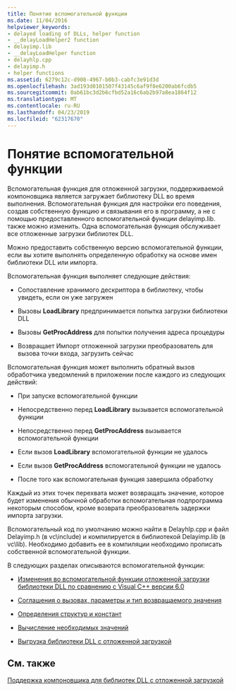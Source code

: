 ```yaml
---
title: Понятие вспомогательной функции
ms.date: 11/04/2016
helpviewer_keywords:
- delayed loading of DLLs, helper function
- __delayLoadHelper2 function
- delayimp.lib
- __delayLoadHelper function
- delayhlp.cpp
- delayimp.h
- helper functions
ms.assetid: 6279c12c-d908-4967-b0b3-cabfc3e91d3d
ms.openlocfilehash: 3ad193d0101507f43145c6af9f8e6200ab6fcdb5
ms.sourcegitcommit: 0ab61bc3d2b6cfbd52a16c6ab2b97a8ea1864f12
ms.translationtype: MT
ms.contentlocale: ru-RU
ms.lasthandoff: 04/23/2019
ms.locfileid: "62317670"
---
```

# <a name="understanding-the-helper-function"></a>Понятие вспомогательной функции

Вспомогательная функция для отложенной загрузки, поддерживаемой компоновщика является загружает библиотеку DLL во время выполнения. Вспомогательная функция для настройки его поведения, создав собственную функцию и связывания его в программу, а не с помощью предоставленного вспомогательной функции delayimp.lib. также можно изменить. Одна вспомогательная функция обслуживает все отложенные загрузки библиотек DLL.

Можно предоставить собственную версию вспомогательной функции, если вы хотите выполнять определенную обработку на основе имен библиотеки DLL или импорта.

Вспомогательная функция выполняет следующие действия:

- Сопоставление хранимого дескриптора в библиотеку, чтобы увидеть, если он уже загружен

- Вызовы **LoadLibrary** предпринимается попытка загрузки библиотеки DLL

- Вызовы **GetProcAddress** для попытки получения адреса процедуры

- Возвращает Импорт отложенной загрузки преобразователь для вызова точки входа, загрузить сейчас

Вспомогательная функция может выполнить обратный вызов обработчика уведомлений в приложении после каждого из следующих действий:

- При запуске вспомогательной функции

- Непосредственно перед **LoadLibrary** вызывается вспомогательной функции

- Непосредственно перед **GetProcAddress** вызывается вспомогательной функции

- Если вызов **LoadLibrary** вспомогательной функции не удалось

- Если вызов **GetProcAddress** вспомогательной функции не удалось

- После того как вспомогательная функция завершила обработку

Каждый из этих точек перехвата может возвращать значение, которое будет изменения обычной обработки вспомогательная подпрограмма некоторым способом, кроме возврата преобразователь задержки импорта загрузки.

Вспомогательный код по умолчанию можно найти в Delayhlp.cpp и файл Delayimp.h (в vc\include) и компилируется в библиотекой Delayimp.lib (в vc\lib). Необходимо добавить ее в компиляции необходимо прописать собственной вспомогательной функции.

В следующих разделах описываются вспомогательной функции:

- [Изменения во вспомогательной функции отложенной загрузки библиотеки DLL по сравнению с Visual C++ версии 6.0](changes-in-the-dll-delayed-loading-helper-function-since-visual-cpp-6-0.md)

- [Соглашения о вызовах, параметры и тип возвращаемого значения](calling-conventions-parameters-and-return-type.md)

- [Определения структур и констант](structure-and-constant-definitions.md)

- [Вычисление необходимых значений](calculating-necessary-values.md)

- [Выгрузка библиотеки DLL с отложенной загрузкой](explicitly-unloading-a-delay-loaded-dll.md)

## <a name="see-also"></a>См. также

[Поддержка компоновщика для библиотек DLL с отложенной загрузкой](linker-support-for-delay-loaded-dlls.md)
